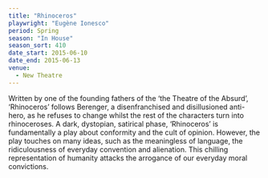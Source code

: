 ```yaml
---
title: "Rhinoceros"
playwright: "Eugène Ionesco"
period: Spring
season: "In House"
season_sort: 410
date_start: 2015-06-10
date_end: 2015-06-13
venue:
  - New Theatre
---
```


Written by one of the founding fathers of the ‘the Theatre of the Absurd’, ‘Rhinoceros’ follows Berenger, a disenfranchised and disillusioned anti-hero, as he refuses to change whilst the rest of the characters turn into rhinoceroses. A dark, dystopian, satirical phase, ‘Rhinoceros’ is fundamentally a play about conformity and the cult of opinion. However, the play touches on many ideas, such as the meaningless of language, the ridiculousness of everyday convention and alienation. This chilling representation of humanity attacks the arrogance of our everyday moral convictions.
